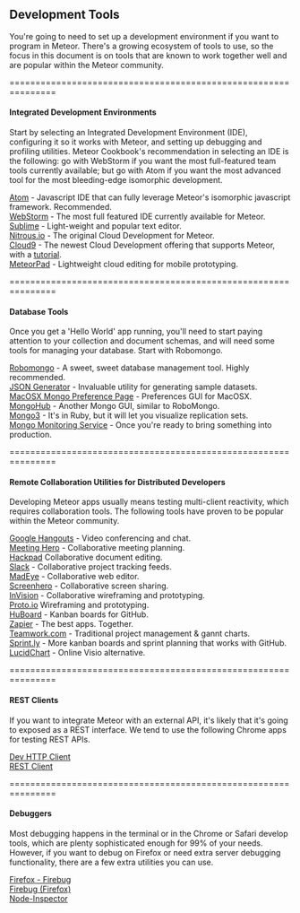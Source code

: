 ## Development Tools

You're going to need to set up a development environment if you want to program in Meteor.  There's a growing ecosystem of tools to use, so the focus in this document is on tools that are known to work together well and are popular within the Meteor community.   

===============================================================
#### Integrated Development Environments

Start by selecting an Integrated Development Environment (IDE), configuring it so it works with Meteor, and setting up debugging and profiling utilities.  Meteor Cookbook's recommendation in selecting an IDE is the following: go with WebStorm if you want the most full-featured team tools currently available; but go with Atom if you want the most advanced tool for the most bleeding-edge isomorphic development.

[Atom](http://www.atom.io) - Javascript IDE that can fully leverage Meteor's isomorphic javascript framework.  Recommended.  
[WebStorm](http://www.jetbrains.com/webstorm/) - The most full featured IDE currently available for Meteor.    
[Sublime](http://www.sublimetext.com/) - Light-weight and popular text editor.     
[Nitrous.io](https://www.nitrous.io/) - The original Cloud Development for Meteor.   
[Cloud9](https://c9.io/)  - The newest Cloud Development offering that supports Meteor, with a [tutorial](http://simpleprogrammer.com/2014/10/13/getting-started-meteor-tutorial-cloud/).  
[MeteorPad](http://meteorpad.com/pad/J5Ls2Fc8imyXnz8yM)  - Lightweight cloud editing for mobile prototyping.  

===============================================================
#### Database Tools

Once you get a 'Hello World' app running, you'll need to start paying attention to your collection and document schemas, and will need some tools for managing your database.  Start with Robomongo.  

[Robomongo](http://robomongo.org/) - A sweet, sweet database management tool.  Highly recommended.   
[JSON Generator](http://www.json-generator.com/) - Invaluable utility for generating sample datasets.   
[MacOSX Mongo Preference Page](http://blog.mongodb.org/post/28925264384/macosx-preferences-pane-for-mongodb) - Preferences GUI for MacOSX.  
[MongoHub](http://mongohub.todayclose.com/) - Another Mongo GUI, similar to RoboMongo.  
[Mongo3](http://mongo3.com/) - It's in Ruby, but it will let you visualize replication sets.   
[Mongo Monitoring Service](https://mms.mongodb.com/setup)  - Once you're ready to bring something into production.  
  
  
===============================================================
#### Remote Collaboration Utilities for Distributed Developers

Developing Meteor apps usually means testing multi-client reactivity, which requires collaboration tools.  The following tools have proven to be popular within the Meteor community.  

[Google Hangouts](http://www.google.com/+/learnmore/hangouts/)  - Video conferencing and chat.  
[Meeting Hero](http://www.meetinghero.com/)  - Collaborative meeting planning.  
[Hackpad](https://hackpad.com)  Collaborative document editing.  
[Slack](https://slack.com/) - Collaborative project tracking feeds.    
[MadEye](http://madeye.io/) - Collaborative web editor.    
[Screenhero](http://screenhero.com) - Collaborative screen sharing.  
[InVision](https://projects.invisionapp.com/d/main#/projects) - Collaborative wireframing and prototyping.  
[Proto.io](https://proto.io/)  Wireframing and prototyping.  
[HuBoard](https://huboard.com) - Kanban boards for GitHub.   
[Zapier](https://zapier.com/) - The best apps.  Together.  
[Teamwork.com](https://www.teamwork.com/) - Traditional project management & gannt charts.   
[Sprint.ly](https://sprint.ly/) - More kanban boards and sprint planning that works with GitHub.  
[LucidChart](https://www.lucidchart.com) - Online Visio alternative.

===============================================================
#### REST Clients  

If you want to integrate Meteor with an external API, it's likely that it's going to exposed as a REST interface.  We tend to use the following Chrome apps for testing REST APIs.  

[Dev HTTP Client](https://chrome.google.com/webstore/detail/dev-http-client/aejoelaoggembcahagimdiliamlcdmfm)      
[REST Client](https://chrome.google.com/webstore/detail/postman-rest-client/fdmmgilgnpjigdojojpjoooidkmcomcm/)      
  

===============================================================
#### Debuggers  

Most debugging happens in the terminal or in the Chrome or Safari develop tools, which are plenty sophisticated enough for 99% of your needs.  However, if you want to debug on Firefox or need extra server debugging functionality, there are a few extra utilities you can use.  

[Firefox - Firebug](https://getfirebug.com/)    
[Firebug (Firefox)](https://getfirebug.com/)   
[Node-Inspector](https://github.com/node-inspector/node-inspector)    
  
